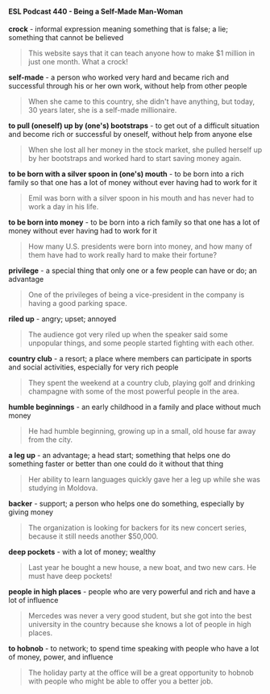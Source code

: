 #### ESL Podcast 440 - Being a Self-Made Man-Woman

**crock** - informal expression meaning something that is false; a lie; something
that cannot be believed

> This website says that it can teach anyone how to make $1 million in just one
month. What a crock!

**self-made** - a person who worked very hard and became rich and successful
through his or her own work, without help from other people

> When she came to this country, she didn't have anything, but today, 30 years
later, she is a self-made millionaire.

**to pull (oneself) up by (one's) bootstraps** - to get out of a difficult situation and
become rich or successful by oneself, without help from anyone else

> When she lost all her money in the stock market, she pulled herself up by her
bootstraps and worked hard to start saving money again.

**to be born with a silver spoon in (one's) mouth** - to be born into a rich family
so that one has a lot of money without ever having had to work for it

> Emil was born with a silver spoon in his mouth and has never had to work a day
in his life.

**to be born into money** - to be born into a rich family so that one has a lot of
money without ever having had to work for it

> How many U.S. presidents were born into money, and how many of them have
had to work really hard to make their fortune?

**privilege** - a special thing that only one or a few people can have or do; an
advantage

> One of the privileges of being a vice-president in the company is having a good
parking space.

**riled up** - angry; upset; annoyed

> The audience got very riled up when the speaker said some unpopular things,
and some people started fighting with each other.

**country club** - a resort; a place where members can participate in sports and
social activities, especially for very rich people

> They spent the weekend at a country club, playing golf and drinking
champagne with some of the most powerful people in the area.

**humble beginnings** - an early childhood in a family and place without much
money

> He had humble beginning, growing up in a small, old house far away from the
city.

**a leg up** - an advantage; a head start; something that helps one do something
faster or better than one could do it without that thing

> Her ability to learn languages quickly gave her a leg up while she was studying
in Moldova.

**backer** - support; a person who helps one do something, especially by giving
money

> The organization is looking for backers for its new concert series, because it still
needs another $50,000.

**deep pockets** - with a lot of money; wealthy

> Last year he bought a new house, a new boat, and two new cars. He must
have deep pockets!

**people in high places** - people who are very powerful and rich and have a lot of
influence

> Mercedes was never a very good student, but she got into the best university in
the country because she knows a lot of people in high places.

**to hobnob** - to network; to spend time speaking with people who have a lot of
money, power, and influence

> The holiday party at the office will be a great opportunity to hobnob with people
who might be able to offer you a better job.

